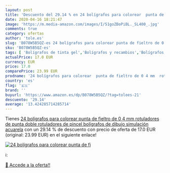 ```yaml
---
layout: post
title: 'Descuento del 29.14 % en 24 bolígrafos para colorear  punta de fi'
date: 2020-04-16 18:21:47
image: 'https://m.media-amazon.com/images/I/51goZBoPiBL._SL400_.jpg'
comments: true
category: ofertas
author: 'tole.es'
slug: 'B078W5B5QZ-es 24 bolígrafos para colorear punta de fieltro de 0 4 mm...'
sku: 'B078W5B5QZ-es'
tags: [ 'Bolígrafos de tinta gel','Bolígrafos y recambios','Bolígrafos, lápices y útiles de escritura','Oficina y papelería','Recambios para bolígrafos y plumas','bolígrafos','colorear','rotuladores', ]
actualPrice: 17.0 EUR
currency: EUR
price: 17.0
comparePrice: 23.99 EUR
prodname: '24 bolígrafos para colorear  punta de fieltro de 0 4 mm  rotuladores de punta doble  rotuladores de pincel  bolígrafos de dibujo simulación acuarela'
country: 'es'
flag: '🇪🇸'
brand: ''
buyurl: 'https://www.amazon.es/dp/B078W5B5QZ/?tag=tolees-21'
descuento: '29.14'
average: '13.424285714285714'
---
```


Tienes [24 bolígrafos para colorear  punta de fieltro de 0 4 mm  rotuladores de punta doble  rotuladores de pincel  bolígrafos de dibujo simulación acuarela](https://www.amazon.es/dp/B078W5B5QZ/?tag=tolees-21) con un 29.14 % de descuento con precio de oferta de 17.0 EUR (original: 23.99 EUR) en el siguiente enlace!

[![24 bolígrafos para colorear  punta de fi](https://m.media-amazon.com/images/I/51goZBoPiBL._SL400_.jpg)](https://www.amazon.es/dp/B078W5B5QZ/?tag=tolees-21)

ℹ️:


[🛒 Accede a la oferta!!](https://www.amazon.es/dp/B078W5B5QZ/?tag=tolees-21)
